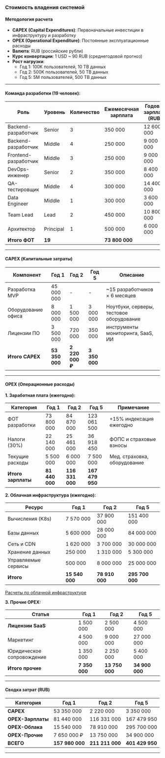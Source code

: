 ### Стоимость владения системой

#### Методология расчета
- **CAPEX (Capital Expenditures)**: Первоначальные инвестиции в инфраструктуру и разработку
- **OPEX (Operational Expenditure)**: Постоянные эксплуатационные расходы
- **Валюта**: RUB (российские рубли)
- **Курс конвертации**: 1 USD ~ 90 RUB (среднегодовой прогноз)
- **Рост нагрузки**:
  - Год 1: 100K пользователей, 10 TB данных
  - Год 2: 500K пользователей, 50 TB данных
  - Год 5: 5M пользователей, 500 TB данных

---

#### Команда разработки (19 человек):


| Роль                 | Уровень | Количество | Ежемесячная зарплата | Годовая зарплата (RUB) | 
|----------------------|---------|------------|---------------|------------------------|
| Backend-разработчик  | Senior | 3          | 350 000       | 12 600 000             |
| Backend-разработчик  | Middle | 4          | 250 000       | 9 000 000              |
| Frontend-разработчик | Middle | 3          | 250 000       | 9 000 000              
| DevOps-инженер       | Senior | 2          | 350 000       | 8 400 000              | 
| QA-тестировщик       | Middle | 4          | 300 000       | 14 400 000             | 
| Data Engineer        | Middle | 1          | 300 000       | 3 600 000              | 
| Team Lead            | Lead | 2          | 450 000       | 10 800 000             |
| Архитектор           | Principal | 1          | 500 000       | 6 000 000              |
| **Итого ФОТ**        |  **19**     |               | **73 800 000**         |



---

#### CAPEX (Капитальные затраты)
| Компонент | Год 1      | Год 2      | Год 5     | Описание                                 |
|-----------|------------|------------|-----------|------------------------------------------|
| Разработка MVP | 45 000 000 | -          | -         | ~15 разработчиков × 6 месяцев            |
| Оборудование офиса | 8 000 000  | 1 500 000  | 3 000 000 | Ноутбуки, серверы, тестовое оборудование |
| Лицензии ПО | 3 500 000  | 720 000    | 350 000   | инструменты мониторинга, SaaS, ИИ        |
| **Итого CAPEX** | **53 350 000** | **2 220 000 ₽** | **3 350 000** |                                          |

---

#### OPEX (Операционные расходы)

**1. Заработная плата (ежегодно):**

| Категория               | Год 1       | Год 2       | Год 5       | Примечание                   |
|-------------------------|-------------|-------------|-------------|------------------------------|
| ФОТ разработки          | 73 800 000  | 84 870 000  | 123 061 500 | +15% индексация ежегодно     |
| Налоги (30%)            | 22 140 000  | 25 461 000  | 36 918 450  | ФОПС и страховые взносы      |
| Текущие расходы | 5 500 000   | 6 000 000   | 7 500 000   | Мед. страховка, оборудование |
| **Итого зарплаты**      | **81 440 000** | **116 331 000** | **167 479 950** |                              |

**2. Облачная инфраструктура (ежегодно):**

| Ресурс | Год 1        | Год 2     | Год 5           | 
|--------|--------------|-----------|-----------------|
| Вычисления (K8s) | 7 570 000    | 37 900 000 | 151 400 000     |
| Базы данных | 5 600 000    | 28 000 000 | 84 000 000      |
| Сеть и CDN | 1 620 000    | 3 700 000 | 30 000 000      | [
| Хранение данных | 250 000      | 1 310 000 | 5 300 000       |
| Управляемые сервисы | 500 000      | 8 000 000 | 25 000 000      |
| **Итого** | **15 540 000** | **78 910 000** | **295 700 000** |
[Расчеты по облачной инфраструктуре](/aws_calculation.md)

**3. Прочие OPEX:**

| Статья                    | Год 1         | Год 2      | Год 5     |
|---------------------------|---------------|------------|-----------|
| ****Лицензии SaaS****     | 1 500 000     | 2 500 000  | 4 500 000 |
| Маркетинг                 | 4 500 000     | 9 000 000  | 27 000 000 |
| Юридическое сопровождение | 1 350 000     | 2 250 000  | 5 400 000 |
| **Итого прочие**          | **7 350 000** | **13 750 000** | **34 900 000** |

---

#### Сводка затрат (RUB)
| Категория | Год 1           | Год 2           | Год 5           |
|-----------|-----------------|-----------------|-----------------|
| **CAPEX** | 53 350 000      | 2 220 000       | 3 350 000       |
| **OPEX-Зарплаты** | 81 440 000      | 116 331 000     | 167 479 950     |
| **OPEX-Облака** | 15 540 000      | 78 910 000      | 295 700 000     |
| **OPEX-Прочие** | 7 650 000 ₽     | 13 750 000      | 34 900 000      |
| **ВСЕГО** | **157 980 000** | **211 211 000** | **401 429 950** |

---